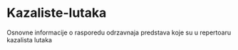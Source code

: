 # Kazaliste-lutaka

Osnovne informacije o rasporedu odrzavnaja predstava koje su u repertoaru kazalista lutaka